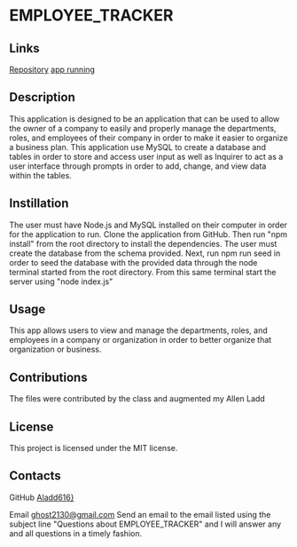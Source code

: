 # EMPLOYEE_TRACKER

## Links

[Repository](https://github.com/Aladd616/Employee_tracker_all)
[app running](https://www.youtube.com/watch?v=1T1g_l1mBzI&ab_channel=GHoST2130)

## Description

This application is designed to be an application that can be used to allow the owner of a company to easily and properly manage the departments, roles, and employees of their company in order to make it easier to organize a business plan. This application use MySQL to create a database and tables in order to store and access user input as well as Inquirer to act as a user interface through prompts in order to add, change, and view data within the tables.

## Instillation

The user must have Node.js and MySQL installed on their computer in order for the application to run. Clone the application from GitHub. Then run "npm install" from the root directory to install the dependencies. The user must create the database from the schema provided. Next, run npm run seed in order to seed the database with the provided data through the node terminal started from the root directory. From this same terminal start the server using "node index.js"

## Usage

This app allows users to view and manage the departments, roles, and employees in a company or organization in order to better organize that organization or business.

## Contributions

The files were contributed by the class and augmented my Allen Ladd

## License

This project is licensed under the MIT license.

## Contacts

GitHub
[Aladd616}](https://github.com/Aladd616)

Email
ghost2130@gmail.com
Send an email to the email listed using the subject line "Questions about EMPLOYEE_TRACKER" and I will answer any and all questions in a timely fashion.
